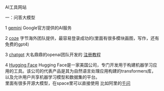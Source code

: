 
AI工具网站

一：问答大模型

1 [gemini](https://gemini.google.com/) Google官方提供的AI服务

2 [coze](https://www.coze.com) 字节海外团队提供，最容易登录成功的(里面有很多模块画图，写作，还有免费的gpt4)

3 [chatgpt](https://chat.openai.com/)   大名鼎鼎的openai团队开发的  [注册教程](https://www.cnblogs.com/cork/p/17061977.html)

4 [Hugging Face](https://huggingface.co/)  Hugging Face是一家美国公司，专门开发用于构建机器学习应用的工具。该公司的代表产品是其为自然语言处理应用构建的transformers库，以及允许用户共享机器学习模型和数据集的平台。<br>
里面有很多开源大模型，在space里可以直接使用
比如阿里的[千问](https://huggingface.co/spaces/Qwen/Qwen1.5-110B-Chat-demo)
